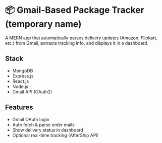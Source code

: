 # 📦 Gmail-Based Package Tracker (temporary name)

A MERN app that automatically parses delivery updates (Amazon, Flipkart, etc.) from Gmail, extracts tracking info, and displays it in a dashboard.

## Stack
- MongoDB
- Express.js
- React.js
- Node.js
- Gmail API (OAuth2)

## Features
- Gmail OAuth login
- Auto fetch & parse order mails
- Show delivery status in dashboard
- Optional real-time tracking (AfterShip API)
